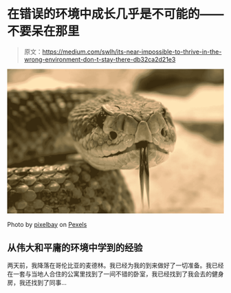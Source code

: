 # 在错误的环境中成长几乎是不可能的——不要呆在那里

> 原文：<https://medium.com/swlh/its-near-impossible-to-thrive-in-the-wrong-environment-don-t-stay-there-db32ca2d21e3>

![](img/91679c71857b88e8db870a2f5bf28ac2.png)

Photo by [pixelbay](https://www.pexels.com/@pixabay) on [Pexels](https://www.pexels.com/photo/dry-animal-gift-dangerous-38438/)

## 从伟大和平庸的环境中学到的经验

两天前，我降落在哥伦比亚的麦德林。我已经为我的到来做好了一切准备。我已经在一套与当地人合住的公寓里找到了一间不错的卧室，我已经找到了我会去的健身房，我还找到了同事…